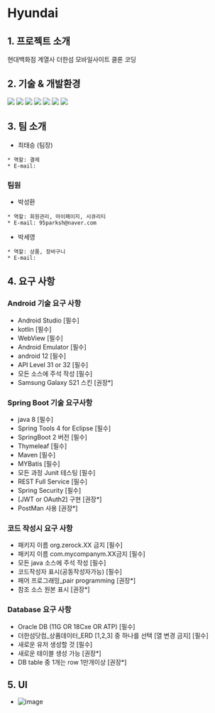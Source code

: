 # Hyundai
  
  
## 1. 프로젝트 소개 
현대백화점 계열사 더한섬 모바일사이트 클론 코딩


 
## 2. 기술 & 개발환경
<div align=> 
<img src="https://img.shields.io/badge/JAVA-007396?style=for-the-badge&logo=java&logoColor=white">
<img src="https://img.shields.io/badge/html-E34F26?style=for-the-badge&logo=html5&logoColor=white">
<img src="https://img.shields.io/badge/css-1572B6?style=for-the-badge&logo=css3&logoColor=white">
<img src="https://img.shields.io/badge/javascript-F7DF1E?style=for-the-badge&logo=javascript&logoColor=black">
<img src="https://img.shields.io/badge/eclipse-2C2255?style=for-the-badge&logo=eclipse&logoColor=white"> 
<img src="https://img.shields.io/badge/oracle-F80000?style=for-the-badge&logo=oracle&logoColor=white">
<img src="https://img.shields.io/badge/github-181717?style=for-the-badge&logo=github&logoColor=white">
</div>



## 3. 팀 소개

- 최태승 (팀장)

 ```
 * 역할: 결제
 * E-mail: 
 ```
 
 ### 팀원

- 박성환
 
 ```
 * 역할: 회원관리, 마이페이지, 시큐리티
 * E-mail: 95parksh@naver.com
 ```


- 박세영
 
 ```
 * 역할: 상품, 장바구니   
 * E-mail: 
 ```

## 4. 요구 사항 

### Android 기술 요구 사항
 - Android Studio                  			    [필수]  
 - kotlin                                 [필수]
 - WebView                          		    [필수]
 - Android Emulator                	      [필수]
 - android 12                          		 [필수]
 - API Level 31 or 32               		    [필수]
 - 모든  소스에 주석 작성            	     [필수]
 - Samsung Galaxy S21  스킨               [권장*]

### Spring Boot  기술 요구사항
  - java 8                               [필수]
  - Spring Tools 4 for Eclipse   	       [필수]
  - SpringBoot 2 버전         		         [필수]
  - Thymeleaf            				            [필수]
  - Maven                			             [필수]
  - MYBatis                    			       [필수]
  - 모든 과정 Junit 테스팅             	 	[필수]
  - REST Full Service                    [필수] 
  - Spring Security               			    [필수]
  - [JWT or OAuth2] 구현     			         [권장*]
  - PostMan 사용                         [권장*]

### 코드 작성시 요구 사항
  - 패키지 이름 org.zerock.XX 금지         [필수]
  - 패키지 이름 com.mycompanym.XX금지      [필수]
  - 모든 java 소스에 주석 작성              [필수]
  - 코드작성자 표시(공동작성자가능)          [필수]
  - 페어 프로그래밍_pair programming        [권장*]   
  - 참조 소스 원본 표시                     [권장*]

### Database 요구 사항
  - Oracle DB (11G OR 18Cxe OR ATP)        [필수]                    
  - 더한섬닷컴_상품데이터_ERD [1,2,3] 
     중  하나를 선택 [열 변경 금지]          [필수]
  - 새로운 유저 생성할 것                    [필수]
  - 새로운 테이블 생성 가능                  [권장*]
  - DB table 중 1개는 row 1만개이상          [권장*]

## 5. UI
 - ![image](https://user-images.githubusercontent.com/65829111/206622331-b5be3cf1-fc5c-4159-a2d4-e9fae4dfe73a.png)
